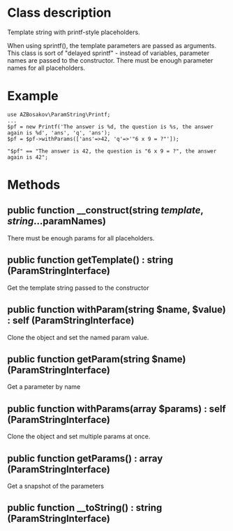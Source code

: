 # Class description

Template string with printf-style placeholders.

When using sprintf(), the template parameters are passed as arguments. This class is sort of "delayed sprintf" - instead of variables, parameter names are passed to the constructor. There must be enough parameter names for all placeholders.

# Example

```
use AZBosakov\ParamString\Printf;
...
$pf = new Printf('The answer is %d, the question is %s, the answer again is %d', 'ans', 'q', 'ans');
$pf = $pf->withParams(['ans'=>42, 'q'=>'"6 x 9 = ?"']);

"$pf" == "The answer is 42, the question is "6 x 9 = ?", the answer again is 42";
```


# Methods

##  public function __construct(string $template, string ...$paramNames)
There must be enough params for all placeholders.

## public function getTemplate() : string (ParamStringInterface)
Get the template string passed to the constructor

## public function withParam(string $name, $value) : self (ParamStringInterface)
Clone the object and set the named param value.

## public function getParam(string $name) (ParamStringInterface)
Get a parameter by name

## public function withParams(array $params) : self (ParamStringInterface)
Clone the object and set multiple params at once.

## public function getParams() : array (ParamStringInterface)
Get a snapshot of the parameters

## public function __toString() : string (ParamStringInterface)

